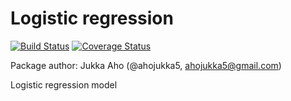 # Logistic regression

[![Build Status][travis-img]][travis-url]
[![Coverage Status][coveralls-img]][coveralls-url]

Package author: Jukka Aho (@ahojukka5, ahojukka5@gmail.com)

Logistic regression model

[travis-img]: https://travis-ci.org/ahojukka5/LogisticRegression.jl.svg?branch=master
[travis-url]: https://travis-ci.org/ahojukka5/LogisticRegression.jl
[coveralls-img]: https://coveralls.io/repos/github/ahojukka5/LogisticRegression.jl/badge.svg?branch=master
[coveralls-url]: https://coveralls.io/github/ahojukka5/LogisticRegression.jl?branch=master
